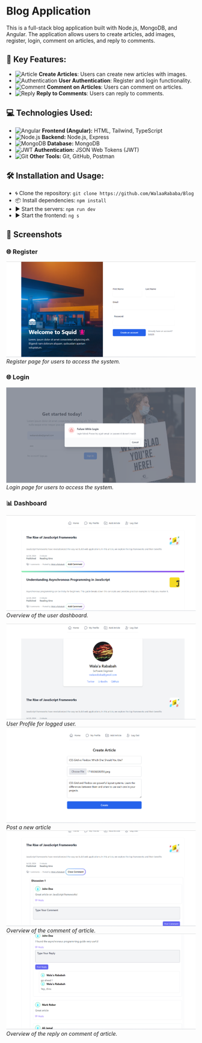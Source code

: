 # Blog Application

This is a full-stack blog application built with Node.js, MongoDB, and Angular. The application allows users to create articles, add images, register, login, comment on articles, and reply to comments.

## 🚀 Key Features:
- ![Article](https://img.icons8.com/dusk/24/000000/news.png) **Create Articles**: Users can create new articles with images.
- ![Authentication](https://img.icons8.com/dusk/24/000000/lock-2.png) **User Authentication**: Register and login functionality.
- ![Comment](https://img.icons8.com/dusk/24/000000/comments.png) **Comment on Articles**: Users can comment on articles.
- ![Reply](https://img.icons8.com/dusk/24/000000/forward-arrow.png) **Reply to Comments**: Users can reply to comments.

## 💻 Technologies Used:

- ![Angular](https://img.icons8.com/color/24/000000/angularjs.png) **Frontend (Angular):** HTML, Tailwind, TypeScript
- ![Node.js](https://img.icons8.com/color/24/000000/nodejs.png) **Backend:** Node.js, Express
- ![MongoDB](https://img.icons8.com/color/24/000000/mongodb.png) **Database:** MongoDB
- ![JWT](https://img.icons8.com/color/24/000000/jwt.png) **Authentication:** JSON Web Tokens (JWT)
- ![Git](https://img.icons8.com/color/24/000000/git.png) **Other Tools:** Git, GitHub, Postman


## 🛠️ Installation and Usage:

- 🌀 Clone the repository: `git clone https://github.com/WalaaRababa/Blog`
- 📦 Install dependencies: `npm install`
- ▶️ Start the servers: `npm run dev`
 - ▶️ Start the frontend: `ng s`


## 📸 Screenshots
### 🌐 Register

![Register Page](./img/register.png)
*Register page for users to access the system.*
### 🌐 Login

![Login Page](./img/login.png)
*Login page for users to access the system.*

### 📊 Dashboard

![User Dashboard Overview](./img/home.png)
  *Overview of the user dashboard.*

![My Profile](./img/profile.png)
*User Profile for logged user.*
![Create Article](./img/new_article.png)
*Post a new article*
![Comment Overview](./img/show_comment.png)
*Overview of the comment of article.*
![Reply Overview](./img/reply.png)
*Overview of the  reply on comment of article.*

